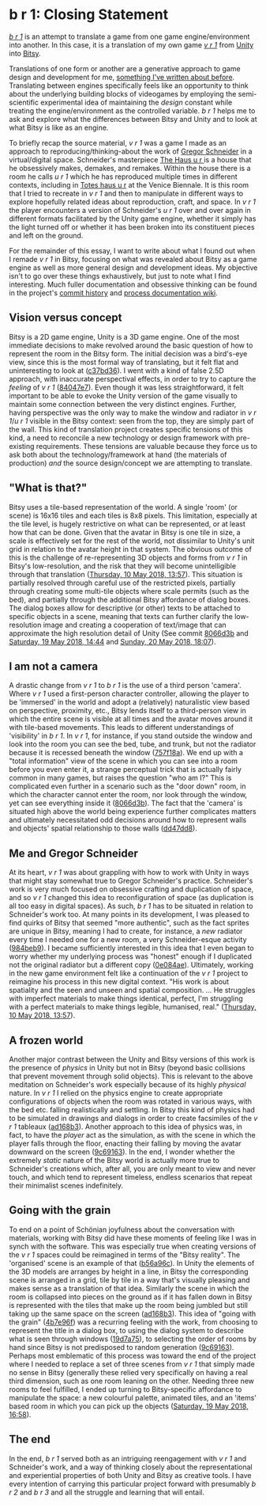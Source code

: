 # b r 1: Closing Statement

[_b r 1_](https://pippinbarr.github.io/b-r-1/) is an attempt to translate a game from one game engine/environment into another. In this case, it is a translation of my own game [_v r 1_](http://www.pippinbarr.com/2016/05/19/v-r-1/) from [Unity](https://unity3d.com/) into [Bitsy](https://ledoux.itch.io/bitsy).

Translations of one form or another are a generative approach to game design and development for me, [something I've written about before](https://github.com/pippinbarr/b-r-1/wiki/Blog-Posts#2018-05-07----new-project-v-r-4). Translating between engines specifically feels like an opportunity to think about the underlying building blocks of videogames by employing the semi-scientific experimental idea of maintaining the _design_ constant while treating the engine/environment as the controlled variable. _b r 1_ helps me to ask and explore what the differences between Bitsy and Unity and to look at what Bitsy is like as an engine.

To briefly recap the source material, _v r 1_ was a game I made as an approach to reproducing/thinking-about the work of [Gregor Schneider](https://en.wikipedia.org/wiki/Gregor_Schneider) in a virtual/digital space. Schneider's masterpiece [The Haus u r ](https://en.wikipedia.org/wiki/Gregor_Schneider#The_%22Haus_u_r%22) is a house that he obsessively makes, demakes, and remakes. Within the house there is a room he calls _u r 1_ which he has reproduced multiple times in different contexts, including in [Totes haus u r](https://en.wikipedia.org/wiki/Gregor_Schneider#%22Totes_Haus_u_r%22_in_Venice) at the Venice Biennale. It is this room that I tried to recreate in _v r 1_ and then to manipulate in different ways to explore hopefully related ideas about reproduction, craft, and space. In _v r 1_ the player encounters a version of Schneider's _u r 1_ over and over again in different formats facilitated by the Unity game engine, whether it simply has the light turned off or whether it has been broken into its constituent pieces and left on the ground.

For the remainder of this essay, I want to write about what I found out when I remade _v r 1_ in Bitsy, focusing on what was revealed about Bitsy as a game engine as well as more general design and development ideas. My objective isn't to go over these things exhaustively, but just to note what I find interesting. Much fuller documentation and obsessive thinking can be found in the project's [commit history](https://github.com/pippinbarr/b-r-1/commits/master) and [process documentation wiki](https://github.com/pippinbarr/b-r-1/wiki).

## Vision versus concept

Bitsy is a 2D game engine, Unity is a 3D game engine. One of the most immediate decisions to make revolved around the basic question of how to represent the room in the Bitsy form. The initial decision was a bird's-eye view, since this is the most formal way of translating, but it felt flat and uninteresting to look at ([c37bd36](https://github.com/pippinbarr/b-r-1/commit/c37bd366c11b31d4931b1bf1efb792a122438a5a)). I went with a kind of false 2.5D approach, with inaccurate perspectival effects, in order to try to capture the _feeling_ of _v r 1_ ([84047e7](https://github.com/pippinbarr/b-r-1/commit/84047e7e11e22edac6e0d690816e6bb49110fec8)). Even though it was less straightforward, it felt important to be able to evoke the Unity version of the game visually to maintain some connection between the very distinct engines. Further, having perspective was the only way to make the window and radiator in _v r 1_/_u r 1_ visible in the Bitsy context: seen from the top, they are simply part of the wall. This kind of translation project creates specific tensions of this kind, a need to reconcile a new technology or design framework with pre-existing requirements. These tensions are valuable because they force us to ask both about the technology/framework at hand (the materials of production) _and_ the source design/concept we are attempting to translate.

## "What is that?"

Bitsy uses a tile-based representation of the world. A single 'room' (or scene) is 16x16 tiles and each tiles is 8x8 pixels. This limitation, especially at the tile level, is hugely restrictive on what can be represented, or at least how that can be done. Given that the avatar in Bitsy is one tile in size, a scale is effectively set for the rest of the world, not dissimilar to Unity's unit grid in relation to the avatar height in that system. The obvious outcome of this is the challenge of re-representing 3D objects and forms from _v r 1_ in Bitsy's low-resolution, and the risk that they will become unintelligible through that translation ([Thursday, 10 May 2018, 13:57](https://github.com/pippinbarr/b-r-1/wiki/Design-Journal#thursday-10-may-2018-1357)). This situation is partially resolved through careful use of the restricted pixels, partially through creating some multi-tile objects where scale permits (such as the bed), and partially through the additional Bitsy affordance of dialog boxes. The dialog boxes allow for descriptive (or other) texts to be attached to specific objects in a scene, meaning that texts can further clarify the low-resolution image and creating a cooperation of text/image that can approximate the high resolution detail of Unity (See commit [8066d3b](https://github.com/pippinbarr/b-r-1/commit/8066d3b7266f976c7e3ef12bfe6012c24aa451be) and [Saturday, 19 May 2018, 14:44](https://github.com/pippinbarr/b-r-1/wiki/Design-Journal#saturday-19-may-2018-1444) and [Sunday, 20 May 2018, 18:07](https://github.com/pippinbarr/b-r-1/wiki/Design-Journal#sunday-20-may-2018-1807)).

## I am not a camera

A drastic change from _v r 1_ to _b r 1_ is the use of a third person 'camera'. Where _v r 1_ used a first-person character controller, allowing the player to be 'immersed' in the world and adopt a (relatively) naturalistic view based on perspective, proximity, etc., Bitsy lends itself to a third-person view in which the entire scene is visible at all times and the avatar moves around it with tile-based movements. This leads to different understandings of 'visibility' in _b r 1_. In _v r 1_, for instance, if you stand outside the window and look into the room you can see the bed, tube, and trunk, but not the radiator because it is recessed beneath the window ([757f18a](https://github.com/pippinbarr/b-r-1/commit/757f18a60d7d8e285a51731d03121979a125eb0d)). We end up with a "total information" view of the scene in which you can see into a room before you even enter it, a strange perceptual trick that is actually fairly common in many games, but raises the question "who am I?" This is complicated even further in a scenario such as the "door down" room, in which the character cannot enter the room, nor look through the window, yet can see everything inside it ([8066d3b](https://github.com/pippinbarr/b-r-1/commit/8066d3b7266f976c7e3ef12bfe6012c24aa451be)). The fact that the 'camera' is situated high above the world being experience further complicates matters and ultimately necessitated odd decisions around how to represent walls and objects' spatial relationship to those walls ([dd47dd8](https://github.com/pippinbarr/b-r-1/commit/dd47dd89c2d255ca6da3e9f32657dfcfad6b9478)).

## Me and Gregor Schneider

At its heart, _v r 1_ was about grappling with how to work with Unity in ways that might stay somewhat true to Gregor Schneider's practice. Schneider's work is very much focused on obsessive crafting and duplication of space, and so _v r 1_ changed this idea to reconfiguration of space (as duplication is all too easy in digital spaces). As such, _b r 1_ has to be situated in relation to Schneider's work too. At many points in its development, I was pleased to find quirks of Bitsy that seemed "more authentic", such as the fact sprites are unique in Bitsy, meaning I had to create, for instance, a _new_ radiator every time I needed one for a new room, a very Schneider-esque activity ([984beb9](https://github.com/pippinbarr/b-r-1/commit/984beb95121b726e3e70b419252fb8cdb518996a)). I became sufficiently interested in this idea that I even began to worry whether my underlying process was "honest" enough if I duplicated not the original radiator but a different copy ([0e084ae](https://github.com/pippinbarr/b-r-1/commit/0e084ae588f2a234d1f80de0e834fa1af11417a2)). Ultimately, working in the new game environment felt like a continuation of the _v r 1_ project to reimagine his process in this new digital context. "His work is about spatiality and the seen and unseen and spatial composition. ... He struggles with imperfect materials to make things identical, perfect, I'm struggling with a perfect materials to make things legible, humanised, real." ([Thursday, 10 May 2018, 13:57](https://github.com/pippinbarr/b-r-1/wiki/Design-Journal#thursday-10-may-2018-1357)).

## A frozen world

Another major contrast between the Unity and Bitsy versions of this work is the presence of _physics_ in Unity but not in Bitsy (beyond basic collisions that prevent movement through solid objects). This is relevant to the above meditation on Schneider's work especially because of its highly _physical_ nature. In _v r 1_ I relied on the physics engine to create appropriate configurations of objects when the room was rotated in various ways, with the bed etc. falling realistically and settling. In Bitsy this kind of physics had to be simulated in drawings and dialogs in order to create facsimiles of the _v r 1_ tableaux ([ad168b3](https://github.com/pippinbarr/b-r-1/commit/ad168b3edfce1911952e601c35443451751f5795)). Another approach to this idea of physics was, in fact, to have the _player_ act as the simulation, as with the scene in which the player falls through the floor, enacting their falling by moving the avatar downward on the screen ([9c69163](https://github.com/pippinbarr/b-r-1/commit/9c69163370cad301d527d5021a3bc659a1d51c12)). In the end, I wonder whether the extremely _static_ nature of the Bitsy world is actually more true to Schneider's creations which, after all, you are only meant to view and never touch, and which tend to represent timeless, endless scenarios that repeat their minimalist scenes indefinitely.

## Going with the grain

To end on a point of Schönian joyfulness about the conversation with materials, working with Bitsy did have these moments of feeling like I was in synch with the software. This was especially true when creating versions of the _v r 1_ spaces could be reimagined in terms of the "Bitsy reality". The 'organised' scene is an example of that ([b56a96c](https://github.com/pippinbarr/b-r-1/commit/b56a96ce9d2dd8758d0d26eb15e1f88159d372bc)). In Unity the elements of the 3D models are arranges by height in a line, in Bitsy the corresponding scene is arranged in a grid, tile by tile in a way that's visually pleasing and makes sense as a translation of that idea. Similarly the scene in which the room is collapsed into pieces on the ground as if it has fallen down in Bitsy is represented with the tiles that make up the room being jumbled but still taking up the same space on the screen ([ad168b3](https://github.com/pippinbarr/b-r-1/commit/ad168b3edfce1911952e601c35443451751f5795)). This idea of "going with the grain" ([4b7e96f](https://github.com/pippinbarr/b-r-1/commit/4b7e96f8651b832a1b469d1b12979d0e8cdaaea5)) was a recurring feeling with the work, from choosing to represent the title in a dialog box, to using the dialog system to describe what is seen through windows ([19d7a75](https://github.com/pippinbarr/b-r-1/commit/19d7a75ddf5f3d6e4346b819cd8d4c36328ba813)), to selecting the order of rooms by hand since Bitsy is not predisposed to random generation ([9c69163](https://github.com/pippinbarr/b-r-1/commit/9c69163370cad301d527d5021a3bc659a1d51c12)). Perhaps most emblematic of this process was toward the end of the project where I needed to replace a set of three scenes from _v r 1_ that simply made no sense in Bitsy (generally these relied very specifically on having a real third dimension, such as one room leaning on the other. Needing three new rooms to feel fulfilled, I ended up turning to Bitsy-specific affordance to manipulate the space: a new colourful palette, animated tiles, and an 'items' based room in which you can pick up the objects ([Saturday, 19 May 2018, 16:58](https://github.com/pippinbarr/b-r-1/wiki/Design-Journal#saturday-19-may-2018-1658)).

## The end

In the end, _b r 1_ served both as an intriguing reengagement with _v r 1_ and Schneider's work, and a way of thinking closely about the representational and experiential properties of both Unity and Bitsy as creative tools. I have every intention of carrying this particular project forward with presumably _b r 2_ and _b r 3_ and all the struggle and learning that will entail.
